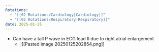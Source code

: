 ```yaml
---
Rotations:
  - "[[02 Rotations/Cardiology|Cardiology]]"
  - "[[02 Rotations/Respiratory|Respiratory]]"
date: 2025-01-25
---
```

- Can have a tall P wave in ECG lead II due to right atrial enlargement
	- ![[Pasted image 20250125202854.png]]